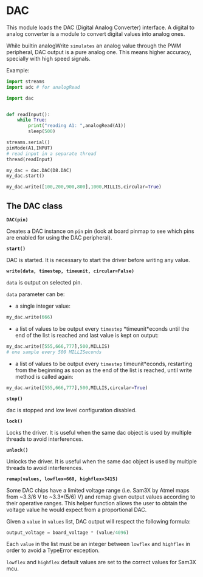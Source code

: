 # DAC

This module loads the DAC (Digital Analog Converter) interface.
A digital to analog converter is a module to convert digital values into analog ones.

While builtin analogWrite ```simulates``` an analog value through the PWM peripheral, DAC output is a pure analog one.
This means higher accuracy, specially with high speed signals.

Example:

```py
import streams
import adc # for analogRead

import dac


def readInput():
    while True:
        print("reading A1: ",analogRead(A1))
        sleep(500)

streams.serial()
pinMode(A1,INPUT)
# read input in a separate thread
thread(readInput)

my_dac = dac.DAC(D8.DAC)
my_dac.start()

my_dac.write([100,200,900,800],1000,MILLIS,circular=True)
```

## The DAC class


**`DAC(pin)`**

Creates a DAC instance on ```pin``` pin (look at board pinmap to see which pins are enabled for using the DAC peripheral).


**`start()`**

DAC is started. It is necessary to start the driver before writing any value.


**`write(data, timestep, timeunit, circular=False)`**

```data``` is output on selected pin.

```data``` parameter can be:
* a single integer value:

```py
my_dac.write(666)
```


* a list of values to be output every ```timestep``` *timeunit\*econds until the end of the list is reached and last value is kept on output:

```py
my_dac.write([555,666,777],500,MILLIS)
# one sample every 500 MILLISeconds
```


* a list of values to be output every ```timestep``` timeunit*econds, restarting from the beginning as soon as the end of the list is reached, until write method is called again:

```py
my_dac.write([555,666,777],500,MILLIS,circular=True)
```


**`stop()`**

dac is stopped and low level configuration disabled.


**`lock()`**

Locks the driver. It is useful when the same dac object is used by multiple threads to avoid interferences.


**`unlock()`**

Unlocks the driver. It is useful when the same dac object is used by multiple threads to avoid interferences.


**`remap(values, lowflex=660, highflex=3415)`**

Some DAC chips have a limited voltage range (i.e. Sam3X by Atmel maps from ~3.3/6 V to ~3.3\*(5/6) V) and remap given output values according to their operative ranges.
This helper function allows the user to obtain the voltage value he would expect from a proportional DAC.

Given a ```value``` in ```values``` list, DAC output will respect the following formula:

```py
output_voltage = board_voltage * (value/4096)
```

Each ```value``` in the list must be an integer between ```lowflex``` and ```highflex``` in order to avoid a TypeError exception.

```lowflex``` and ```highflex``` default values are set to the correct values for Sam3X mcu.
<!--stackedit_data:
eyJoaXN0b3J5IjpbLTM2ODA5Mzc0OCw2ODMyNzgwOTddfQ==
-->